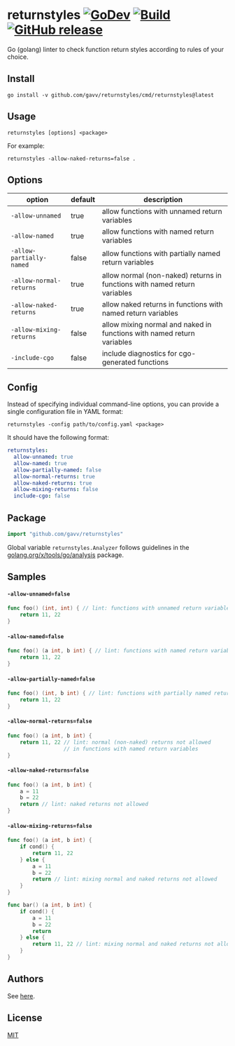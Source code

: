 # returnstyles [![GoDev](https://img.shields.io/badge/go.dev-reference-007d9c?logo=go&logoColor=white)](https://pkg.go.dev/github.com/gavv/returnstyles) [![Build](https://github.com/gavv/returnstyles/workflows/build/badge.svg)](https://github.com/gavv/returnstyles/actions) [![GitHub release](https://img.shields.io/github/release/gavv/returnstyles.svg)](https://github.com/gavv/returnstyles/releases)

Go (golang) linter to check function return styles according to rules of your choice.

## Install

```
go install -v github.com/gavv/returnstyles/cmd/returnstyles@latest
```

## Usage

```
returnstyles [options] <package>
```

For example:

```
returnstyles -allow-naked-returns=false .
```

## Options

| option                   | default | description                                                               |
|--------------------------|---------|---------------------------------------------------------------------------|
| `-allow-unnamed`         | true    | allow functions with unnamed return variables                             |
| `-allow-named`           | true    | allow functions with named return variables                               |
| `-allow-partially-named` | false   | allow functions with partially named return variables                     |
| `-allow-normal-returns`  | true    | allow normal (non-naked) returns in functions with named return variables |
| `-allow-naked-returns`   | true    | allow naked returns in functions with named return variables              |
| `-allow-mixing-returns`  | false   | allow mixing normal and naked in functions with named return variables    |
| `-include-cgo`           | false   | include diagnostics for cgo-generated functions                                                       |

## Config

Instead of specifying individual command-line options, you can provide a single configuration file in YAML format:

```
returnstyles -config path/to/config.yaml <package>
```

It should have the following format:

```yaml
returnstyles:
  allow-unnamed: true
  allow-named: true
  allow-partially-named: false
  allow-normal-returns: true
  allow-naked-returns: true
  allow-mixing-returns: false
  include-cgo: false
```

## Package

```go
import "github.com/gavv/returnstyles"
```

Global variable `returnstyles.Analyzer` follows guidelines in the [golang.org/x/tools/go/analysis](https://pkg.go.dev/golang.org/x/tools/go/analysis) package.

## Samples

#### `-allow-unnamed=false`

```go
func foo() (int, int) { // lint: functions with unnamed return variables not allowed
    return 11, 22
}
```

#### `-allow-named=false`

```go
func foo() (a int, b int) { // lint: functions with named return variables not allowed
    return 11, 22
}
```

#### `-allow-partially-named=false`

```go
func foo() (int, b int) { // lint: functions with partially named return variables not allowed
    return 11, 22
}
```

#### `-allow-normal-returns=false`

```go
func foo() (a int, b int) {
    return 11, 22 // lint: normal (non-naked) returns not allowed
                  // in functions with named return variables
}
```

#### `-allow-naked-returns=false`

```go
func foo() (a int, b int) {
    a = 11
    b = 22
    return // lint: naked returns not allowed
}
```

#### `-allow-mixing-returns=false`

```go
func foo() (a int, b int) {
    if cond() {
        return 11, 22
    } else {
        a = 11
        b = 22
        return // lint: mixing normal and naked returns not allowed
    }
}

func bar() (a int, b int) {
    if cond() {
        a = 11
        b = 22
        return
    } else {
        return 11, 22 // lint: mixing normal and naked returns not allowed
    }
}
```

## Authors

See [here](https://github.com/gavv/returnstyles/graphs/contributors).

## License

[MIT](LICENSE)
